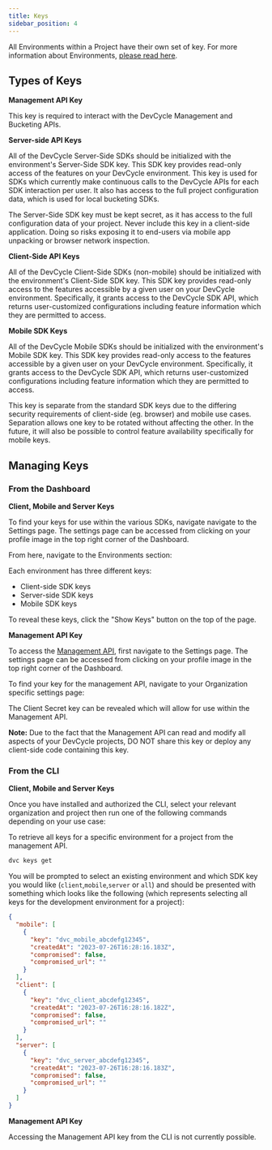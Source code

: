 ```yaml
---
title: Keys
sidebar_position: 4
---
```


All Environments within a Project have their own set of key. For more information about Environments, [please read here](/essentials/environments).

## Types of Keys

**Management API Key**

This key is required to interact with the DevCycle Management and Bucketing APIs.

**Server-side API Keys**

All of the DevCycle Server-Side SDKs should be initialized with the environment's Server-Side SDK key. This SDK key provides read-only access of the features on your DevCycle environment. This key is used for SDKs which currently make continuous calls to the DevCycle APIs for each SDK interaction per user. It also has access to the full project configuration data, which is used for local bucketing SDKs.

The Server-Side SDK key must be kept secret, as it has access to the full configuration data of your project. Never include this key in a client-side application. Doing so risks exposing it to end-users via mobile app unpacking or browser network inspection.

**Client-Side API Keys**

All of the DevCycle Client-Side SDKs (non-mobile) should be initialized with the environment's Client-Side SDK key. This SDK key provides read-only access to the features accessible by a given user on your DevCycle environment. Specifically, it grants access to the DevCycle SDK API, which returns user-customized configurations including feature information which they are permitted to access.

**Mobile SDK Keys**

All of the DevCycle Mobile SDKs should be initialized with the environment's Mobile SDK key. This SDK key provides read-only access to the features accessible by a given user on your DevCycle environment. Specifically, it grants access to the DevCycle SDK API, which returns user-customized configurations including feature information which they are permitted to access.

This key is separate from the standard SDK keys due to the differing security requirements of client-side (eg. browser) and mobile use cases. Separation allows one key to be rotated without affecting the other. In the future, it will also be possible to control feature availability specifically for mobile keys.

## Managing Keys

### From the Dashboard

**Client, Mobile and Server Keys**

To find your keys for use within the various SDKs, navigate navigate to the Settings page. The settings page can be accessed from clicking on your profile image in the top right corner of the Dashboard. 

From here, navigate to the Environments section:

Each environment has three different keys: 

* Client-side SDK keys
* Server-side SDK keys
* Mobile SDK keys

To reveal these keys, click the "Show Keys" button on the top of the page.

**Management API Key**

To access the [Management API](/management-api/), first navigate to the Settings page. The settings page can be accessed from clicking on your profile image in the top right corner of the Dashboard. 

To find your key for the management API, navigate to your Organization specific settings page:

The Client Secret key can be revealed which will allow for use within the Management API. 

**Note:** Due to the fact that the Management API can read and modify all aspects of your DevCycle projects, DO NOT share this key or deploy any client-side code containing this key.

### From the CLI

**Client, Mobile and Server Keys**


Once you have installed and authorized the CLI, select your relevant organization and project then run one of the following commands depending on your use case:

To retrieve all keys for a specific environment for a project from the management API.

```bash
dvc keys get
```  

You will be prompted to select an existing environment and which SDK key you would like (`client`,`mobile`,`server` or `all`) and should be presented with something which looks like the following (which represents selecting all keys for the development environment for a project):


```json
{
  "mobile": [
    {
      "key": "dvc_mobile_abcdefg12345",
      "createdAt": "2023-07-26T16:28:16.183Z",
      "compromised": false,
      "compromised_url": ""
    }
  ],
  "client": [
    {
      "key": "dvc_client_abcdefg12345",
      "createdAt": "2023-07-26T16:28:16.182Z",
      "compromised": false,
      "compromised_url": ""
    }
  ],
  "server": [
    {
      "key": "dvc_server_abcdefg12345",
      "createdAt": "2023-07-26T16:28:16.183Z",
      "compromised": false,
      "compromised_url": ""
    }
  ]
}
```

**Management API Key**

Accessing the Management API key from the CLI is not currently possible.